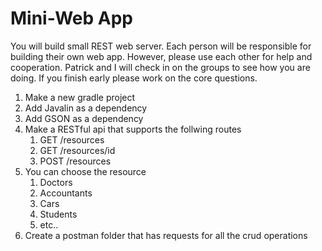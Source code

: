 # Mini-Web App

You will build small REST web server. Each person will be responsible for building their own web app. However, please use each other for help and cooperation. Patrick and I will check in on the groups to see how you are doing. If you finish early please work on the core questions. 

1. Make a new gradle project
2. Add Javalin as a dependency
3. Add GSON as a dependency
4. Make a RESTful api that supports the follwing routes
   1. GET /resources
   2. GET /resources/id
   3. POST /resources
5. You can choose the resource
      1. Doctors
      2. Accountants
      3. Cars
      4. Students
      5. etc..
6. Create a postman folder that has requests for all the crud operations
